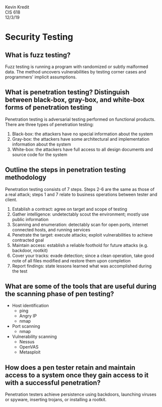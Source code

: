 
Kevin Kredit  
CIS 618  
12/3/19  

# Security Testing

## What is fuzz testing?

Fuzz testing is running a program with randomized or subtly malformed data. The method uncovers
vulnerabilities by testing corner cases and programmers' implicit assumptions.

## What is penetration testing? Distinguish between black-box, gray-box, and white-box forms of penetration testing

Penetration testing is adversarial testing performed on functional products. There are three types
of penetration testing:

1. Black-box: the attackers have no special information about the system
2. Gray-box: the attackers have some architectural and implementation information about the system
3. White-box: the attackers have full access to all design documents and source code for the system

## Outline the steps in penetration testing methodology

Penetration testing consists of 7 steps. Steps 2-6 are the same as those of a real attack; steps 1
and 7 relate to business operations between tester and client.

1. Establish a contract: agree on target and scope of testing
2. Gather intelligence: undetectably scout the environment; mostly use public information
3. Scanning and enumeration: detectably scan for open ports, internet connected hosts, and running
    services
4. Penetrate the target: execute attacks; exploit vulnerabilities to achieve contracted goal
5. Maintain access: establish a reliable foothold for future attacks (e.g. backdoor, rootkit)
6. Cover your tracks: evade detection; since a clean operation, take good note of all files modified
    and restore them upon completion
7. Report findings: state lessons learned what was accomplished during the test

## What are some of the tools that are useful during the scanning phase of pen testing?

- Host identification
  - ping
  - Angry IP
  - nmap
- Port scanning
  - nmap
- Vulnerability scanning
  - Nessus
  - OpenVAS
  - Metasploit

## How does a pen tester retain and maintain access to a system once they gain access to it with a successful penetration?

Penetration testers achieve persistence using backdoors, launching viruses or spyware, inserting
trojans, or installing a rootkit.
